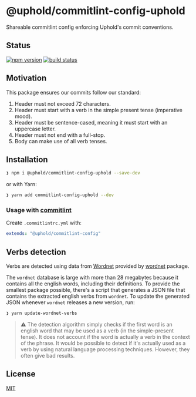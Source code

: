 # @uphold/commitlint-config-uphold

Shareable commitlint config enforcing Uphold's commit conventions.

## Status

[![npm version][npm-image]][npm-url]
[![build status][ci-image]][ci-url]

## Motivation

This package ensures our commits follow our standard:

1. Header must not exceed 72 characters.
1. Header must start with a verb in the simple present tense (imperative mood).
1. Header must be sentence-cased, meaning it must start with an uppercase letter.
1. Header must not end with a full-stop.
1. Body can make use of all verb tenses.

## Installation

```sh
❯ npm i @uphold/commitlint-config-uphold --save-dev
```

or with Yarn:

```sh
❯ yarn add commitlint-config-uphold --dev
```

### Usage with [commitlint](https://commitlint.js.org/)

Create `.commitlintrc.yml` with:

```yml
extends: "@uphold/commitlint-config"
```

## Verbs detection

Verbs are detected using data from [Wordnet](https://wordnet.princeton.edu/) provided by [wordnet](https://www.npmjs.com/package/wordnet) package.

The `wordnet` database is large with more than 28 megabytes because it contains all the english words, including their definitions. To provide the smallest package possible, there's a script that generates a JSON file that contains the extracted english verbs from `wordnet`. To update the generated JSON whenever `wordnet` releases a new version, run:

```sh
❯ yarn update-wordnet-verbs
```

> ⚠️ The detection algorithm simply checks if the first word is an english word that may be used as a verb (in the simple-present tense). It does not account if the word is actually a verb in the context of the phrase. It would be possible to detect if it's actually used as a verb by using natural language processing techniques. However, they often give bad results.

## License

[MIT](https://opensource.org/licenses/MIT)

[npm-image]: https://img.shields.io/npm/v/@uphold/commitlint-config.svg
[npm-url]: https://www.npmjs.com/package/@uphold/commitlint-config
[ci-image]: https://github.com/uphold/commitlint-config-uphold/actions/workflows/ci.yml/badge.svg?branch=master
[ci-url]: https://github.com/uphold/commitlint-config-uphold/actions/workflows/ci.yml

